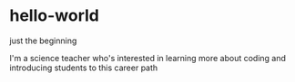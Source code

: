 # hello-world
just the beginning

I'm a science teacher who's interested in learning more about coding and introducing students to this career path
